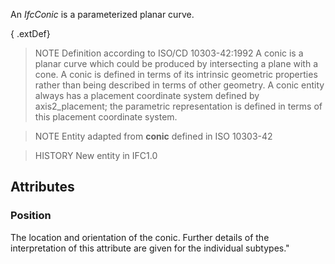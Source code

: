 An _IfcConic_ is a parameterized planar curve.

<!-- end of short definition -->


{ .extDef}
> NOTE Definition according to ISO/CD 10303-42:1992
> A conic is a planar curve which could be produced by intersecting a plane with a cone. A conic is defined in terms of its intrinsic geometric properties rather than being described in terms of other geometry. A conic entity always has a placement coordinate system defined by axis2_placement; the parametric representation is defined in terms of this placement coordinate system.

> NOTE Entity adapted from **conic** defined in ISO 10303-42

> HISTORY New entity in IFC1.0

## Attributes

### Position
The location and orientation of the conic. Further details of the interpretation of this attribute are given for the individual subtypes."
